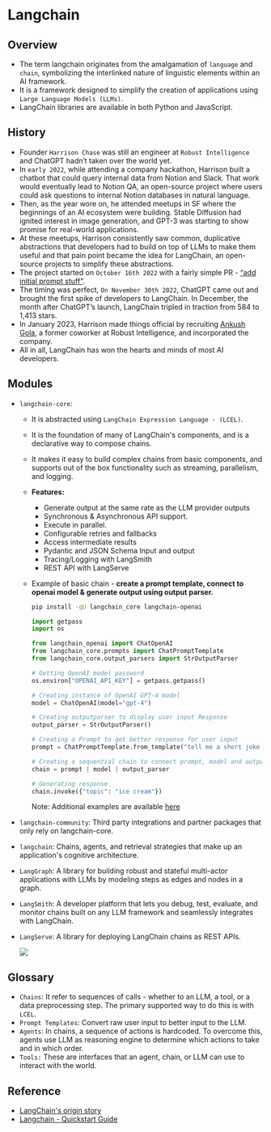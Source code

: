 # Langchain

## Overview
- The term langchain originates from the amalgamation of `language` and `chain`, symbolizing the interlinked nature of linguistic elements within an AI framework.
- It is a framework designed to simplify the creation of applications using `Large Language Models (LLMs)`. 
- LangChain libraries are available in both Python and JavaScript.

## History
- Founder `Harrison Chase` was still an engineer at `Robust Intelligence` and ChatGPT hadn’t taken over the world yet.
- In `early 2022`, while attending a company hackathon, Harrison built a chatbot that could query internal data from Notion and Slack. That work would eventually lead to Notion QA, an open-source project where users could ask questions to internal Notion databases in natural language.
- Then, as the year wore on, he attended meetups in SF where the beginnings of an AI ecosystem were building. Stable Diffusion had ignited interest in image generation, and GPT-3 was starting to show promise for real-world applications.
- At these meetups, Harrison consistently saw common, duplicative abstractions that developers had to build on top of LLMs to make them useful and that pain point became the idea for LangChain, an open-source projects to simplify these abstractions.
- The project started on `October 16th 2022` with a fairly simple PR - [“add initial prompt stuff”](https://github.com/langchain-ai/langchain/pull/1).
- The timing was perfect, `On November 30th 2022`, ChatGPT came out and brought the first spike of developers to LangChain. In December, the month after ChatGPT’s launch, LangChain tripled in traction from 584 to 1,413 stars.
- In January 2023, Harrison made things official by recruiting [Ankush Gola](https://www.linkedin.com/in/ankush-gola-77255866/), a former coworker at Robust Intelligence, and incorporated the company.
- All in all, LangChain has won the hearts and minds of most AI developers.


## Modules
- `langchain-core`:
  - It is abstracted using `LangChain Expression Language - (LCEL)`.
  - It is the foundation of many of LangChain's components, and is a declarative way to compose chains.
  - It makes it easy to build complex chains from basic components, and supports out of the box functionality such as streaming, parallelism, and logging.
  - **Features:**
    - Generate output at the same rate as the LLM provider outputs
    - Synchronous & Asynchronous API support.
    - Execute in parallel.
    - Configurable retries and fallbacks
    - Access intermediate results
    - Pydantic and JSON Schema Input and output
    - Tracing/Logging with LangSmith
    - REST API with LangServe
  - Example of basic chain - **create a prompt template, connect to openai model & generate output using output parser.**
    ```bash
    pip install -qU langchain_core langchain-openai
    ```
    ```python
    import getpass
    import os

    from langchain_openai import ChatOpenAI
    from langchain_core.prompts import ChatPromptTemplate
    from langchain_core.output_parsers import StrOutputParser

    # Getting OpenAI model password
    os.environ["OPENAI_API_KEY"] = getpass.getpass()

    # Creating instance of OpenAI GPT-4 model
    model = ChatOpenAI(model="gpt-4")

    # Creating outputparser to display user input Response
    output_parser = StrOutputParser()

    # Creating a Prompt to get better response for user input
    prompt = ChatPromptTemplate.from_template("tell me a short joke about {topic}")

    # Creating a sequential chain to connect prompt, model and output parser
    chain = prompt | model | output_parser

    # Generating response
    chain.invoke({"topic": "ice cream"})
    ```
    
    Note: Additional examples are available [here](01-ML/01-dev/langchain/01_chat_chains)
- `langchain-community`: Third party integrations and partner packages that only rely on langchain-core.
- `langchain`: Chains, agents, and retrieval strategies that make up an application's cognitive architecture.
- `LangGraph`: A library for building robust and stateful multi-actor applications with LLMs by modeling steps as edges and nodes in a graph.
- `LangSmith`: A developer platform that lets you debug, test, evaluate, and monitor chains built on any LLM framework and seamlessly integrates with LangChain.
- `LangServe`: A library for deploying LangChain chains as REST APIs.

    ![](https://python.langchain.com/svg/langchain_stack.svg)

## Glossary
- `Chains`: It refer to sequences of calls - whether to an LLM, a tool, or a data preprocessing step. The primary supported way to do this is with `LCEL`.
- `Prompt Templates`:  Convert raw user input to better input to the LLM.
- `Agents`: In chains, a sequence of actions is hardcoded. To overcome this, agents use LLM as reasoning engine to determine which actions to take and in which order.
- `Tools:` These are interfaces that an agent, chain, or LLM can use to interact with the world. 


## Reference
- [LangChain's origin story](https://www.basedash.com/blog/langchains-origin-story)
- [Langchain - Quickstart Guide](https://python.langchain.com/docs/get_started/quickstart/)